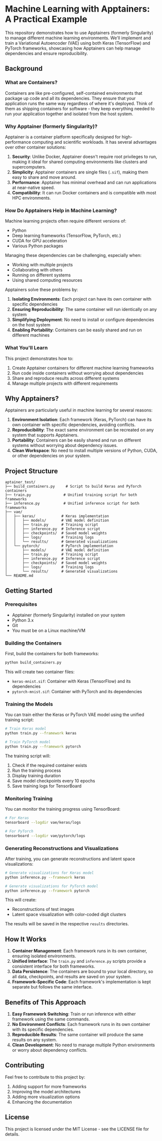 # Machine Learning with Apptainers: A Practical Example

This repository demonstrates how to use Apptainers (formerly Singularity) to manage different machine learning environments. We'll implement and train a Variational Autoencoder (VAE) using both Keras (TensorFlow) and PyTorch frameworks, showcasing how Apptainers can help manage dependencies and ensure reproducibility.

## Background

### What are Containers?
Containers are like pre-configured, self-contained environments that package up code and all its dependencies. They ensure that your application runs the same way regardless of where it's deployed. Think of them as shipping containers for software - they keep everything needed to run your application together and isolated from the host system.

### Why Apptainer (formerly Singularity)?
Apptainer is a container platform specifically designed for high-performance computing and scientific workloads. It has several advantages over other container solutions:

1. **Security**: Unlike Docker, Apptainer doesn't require root privileges to run, making it ideal for shared computing environments like clusters and supercomputers.
2. **Simplicity**: Apptainer containers are single files (`.sif`), making them easy to share and move around.
3. **Performance**: Apptainer has minimal overhead and can run applications at near-native speed.
4. **Compatibility**: It can run Docker containers and is compatible with most HPC environments.

### How Do Apptainers Help in Machine Learning?
Machine learning projects often require different versions of:
- Python
- Deep learning frameworks (TensorFlow, PyTorch, etc.)
- CUDA for GPU acceleration
- Various Python packages

Managing these dependencies can be challenging, especially when:
- Working with multiple projects
- Collaborating with others
- Running on different systems
- Using shared computing resources

Apptainers solve these problems by:
1. **Isolating Environments**: Each project can have its own container with specific dependencies
2. **Ensuring Reproducibility**: The same container will run identically on any system
3. **Simplifying Deployment**: No need to install or configure dependencies on the host system
4. **Enabling Portability**: Containers can be easily shared and run on different machines

### What You'll Learn
This project demonstrates how to:
1. Create Apptainer containers for different machine learning frameworks
2. Run code inside containers without worrying about dependencies
3. Share and reproduce results across different systems
4. Manage multiple projects with different requirements

## Why Apptainers?

Apptainers are particularly useful in machine learning for several reasons:

1. **Environment Isolation**: Each framework (Keras, PyTorch) can have its own container with specific dependencies, avoiding conflicts.
2. **Reproducibility**: The exact same environment can be recreated on any system that supports Apptainers.
3. **Portability**: Containers can be easily shared and run on different systems without worrying about dependency issues.
4. **Clean Workspace**: No need to install multiple versions of Python, CUDA, or other dependencies on your system.

## Project Structure

```
aptainer_test/
├── build_containers.py     # Script to build Keras and PyTorch containers
├── train.py               # Unified training script for both frameworks
├── inference.py           # Unified inference script for both frameworks
├── vae/
│   ├── keras/            # Keras implementation
│   │   ├── models/       # VAE model definition
│   │   ├── train.py      # Training script
│   │   ├── inference.py  # Inference script
│   │   ├── checkpoints/  # Saved model weights
│   │   ├── logs/         # Training logs
│   │   └── results/      # Generated visualizations
│   └── pytorch/          # PyTorch implementation
│       ├── models/       # VAE model definition
│       ├── train.py      # Training script
│       ├── inference.py  # Inference script
│       ├── checkpoints/  # Saved model weights
│       ├── logs/         # Training logs
│       └── results/      # Generated visualizations
└── README.md
```

## Getting Started

### Prerequisites

- Apptainer (formerly Singularity) installed on your system
- Python 3.x
- Git
- You must be on a Linux machine/VM

### Building the Containers

First, build the containers for both frameworks:

```bash
python build_containers.py
```

This will create two container files:
- `keras-mnist.sif`: Container with Keras (TensorFlow) and its dependencies
- `pytorch-mnist.sif`: Container with PyTorch and its dependencies

### Training the Models

You can train either the Keras or PyTorch VAE model using the unified training script:

```bash
# Train Keras model
python train.py --framework keras

# Train PyTorch model
python train.py --framework pytorch
```

The training script will:
1. Check if the required container exists
2. Run the training process
3. Display training duration
4. Save model checkpoints every 10 epochs
5. Save training logs for TensorBoard

### Monitoring Training

You can monitor the training progress using TensorBoard:

```bash
# For Keras
tensorboard --logdir vae/keras/logs

# For PyTorch
tensorboard --logdir vae/pytorch/logs
```

### Generating Reconstructions and Visualizations

After training, you can generate reconstructions and latent space visualizations:

```bash
# Generate visualizations for Keras model
python inference.py --framework keras

# Generate visualizations for PyTorch model
python inference.py --framework pytorch
```

This will create:
- Reconstructions of test images
- Latent space visualization with color-coded digit clusters

The results will be saved in the respective `results` directories.

## How It Works

1. **Container Management**: Each framework runs in its own container, ensuring isolated environments.
2. **Unified Interface**: The `train.py` and `inference.py` scripts provide a consistent interface for both frameworks.
3. **Data Persistence**: The containers are bound to your local directory, so all data, checkpoints, and results are saved on your system.
4. **Framework-Specific Code**: Each framework's implementation is kept separate but follows the same interface.

## Benefits of This Approach

1. **Easy Framework Switching**: Train or run inference with either framework using the same commands.
2. **No Environment Conflicts**: Each framework runs in its own container with its specific dependencies.
3. **Reproducible Results**: The same container will produce the same results on any system.
4. **Clean Development**: No need to manage multiple Python environments or worry about dependency conflicts.

## Contributing

Feel free to contribute to this project by:
1. Adding support for more frameworks
2. Improving the model architectures
3. Adding more visualization options
4. Enhancing the documentation

## License

This project is licensed under the MIT License - see the LICENSE file for details. 